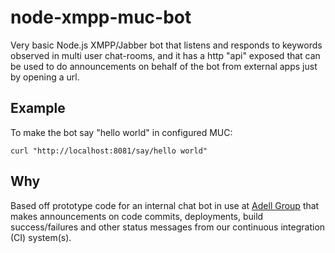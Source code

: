 node-xmpp-muc-bot
=============
Very basic Node.js XMPP/Jabber bot that listens and responds to keywords observed in 
multi user chat-rooms, and it has a http "api" exposed that can be used 
to do announcements on behalf of the bot from external apps just by opening a url.

Example
-------
To make the bot say "hello world" in configured MUC: 

	curl "http://localhost:8081/say/hello world"

Why
-------
Based off prototype code for an internal chat bot in use at [Adell Group](http://www.adell.n) that makes announcements 
on code commits, deployments, build success/failures and other status messages from our continuous integration (CI) system(s).
